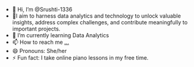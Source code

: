- 👋 Hi, I’m @Srushti-1336
- 👀I aim to harness data analytics and technology to unlock valuable insights, address complex challenges, and contribute meaningfully to important projects.
- 🌱 I’m currently learning Data Analytics
- 📫 How to reach me [...](https://www.linkedin.com/in/srushti-patil-802819206/)
- 😄 Pronouns: She/her
- ⚡ Fun fact: I take online piano lessons in my free time.

<!---
Srushti-1336/Srushti-1336 is a ✨ special ✨ repository because its `README.md` (this file) appears on your GitHub profile.
You can click the Preview link to take a look at your changes.
--->
